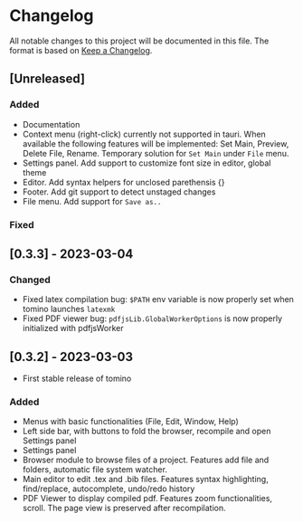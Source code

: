 # Changelog

All notable changes to this project will be documented in this file.
The format is based on [Keep a Changelog](https://keepachangelog.com/en/1.0.0/).

## [Unreleased]

### Added 

- Documentation
- Context menu (right-click) currently not supported in tauri. When available the following features will be implemented: Set Main, Preview, Delete File, Rename. Temporary solution for `Set Main` under `File` menu.
- Settings panel. Add support to customize font size in editor, global theme
- Editor. Add syntax helpers for unclosed parethensis {}
- Footer. Add git support to detect unstaged changes
- File menu. Add support for `Save as..`

### Fixed

## [0.3.3] - 2023-03-04

### Changed

- Fixed latex compilation bug: `$PATH` env variable is now properly set when tomino launches `latexmk`
- Fixed PDF viewer bug: `pdfjsLib.GlobalWorkerOptions` is now properly initialized with pdfjsWorker

## [0.3.2] - 2023-03-03

- First stable release of tomino

### Added

- Menus with basic functionalities (File, Edit, Window, Help)
- Left side bar, with buttons to fold the browser, recompile and open Settings panel
- Settings panel
- Browser module to browse files of a project. Features add file and folders, automatic file system watcher.
- Main editor to edit .tex and .bib files. Features syntax highlighting, find/replace, autocomplete, undo/redo history
- PDF Viewer to display compiled pdf. Features zoom functionalities, scroll. The page view is preserved after recompilation.